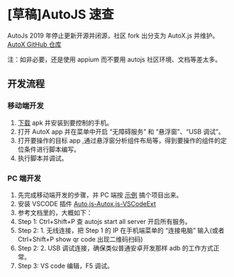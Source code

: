 # [草稿]AutoJS 速查

AutoJs 2019 年停止更新开源并闭源，社区 fork 出分支为 AutoX.js 并维护。
[AutoX GitHub 仓库](https://github.com/aiselp/AutoX)

注：如非必要，还是使用 appium 而不要用 autojs 社区环境、文档等差太多。

## 开发流程

### 移动端开发

1. [下载](https://github.com/aiselp/AutoX/releases) apk 并安装到要控制的手机。
2. 打开 AutoX app 并在菜单中开启 “无障碍服务” 和 “悬浮窗”、“USB 调试”。
3. 打开要操作的目标 app ,通过悬浮窗分析组件布局等，得到要操作的组件的定位条件进行脚本编写。
4. 执行脚本并调试。

### PC 端开发

1. 先完成移动端开发的步骤，并 PC 端按 [示例](https://github.com/aiselp/AutoX/tree/setup-v7/app/src/main/assets/sample) 搞个项目出来。
2. 安装 VSCODE 插件 [Auto.js-Autox.js-VSCodeExt](https://marketplace.visualstudio.com/items?itemName=aaroncheng.auto-js-vsce-fixed)
3. 参考文档里的，大概如下：
4. Step 1: Ctrl+Shift+P 查 autojs start all server 开启所有服务。
5. Step 2: 1. 无线连接，把 Step 1 的 IP 在手机端菜单的 “连接电脑” 输入(或者 Ctrl+Shift+P show qr code 出现二维码扫码)
6. Step 2: 2. USB 调试连接，确保类似普通安卓开发那样 adb 的工作方式正常。
7. Step 3: VS code 编辑，F5 调试。
